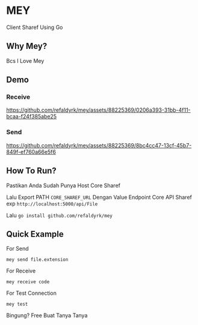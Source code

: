 # MEY
Client Sharef Using Go

## Why Mey?
Bcs I Love Mey

## Demo
### Receive
https://github.com/refaldyrk/mey/assets/88225369/0206a393-31bb-4f11-bcaa-f24f385abe25

### Send
https://github.com/refaldyrk/mey/assets/88225369/8bc4cc47-13cf-45b7-849f-ef760a66e5f6




## How To Run?
Pastikan Anda Sudah Punya Host Core Sharef

Lalu Export PATH ```CORE_SHAREF_URL``` Dengan Value Endpoint Core API Sharef <br>
exp ```http://localhost:5000/api/File```

Lalu ```go install github.com/refaldyrk/mey```

## Quick Example
For Send
```shell
mey send file.extension
```

For Receive 
```shell
mey receive code
```

For Test Connection
```shell
mey test
```

Bingung? Free Buat Tanya Tanya
